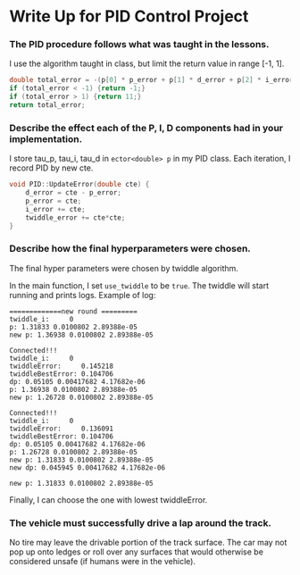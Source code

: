 # Write Up for PID Control Project
### The PID procedure follows what was taught in the lessons.
I use the algorithm taught in class, but limit the return value in range [-1, 1].
```c++
double total_error = -(p[0] * p_error + p[1] * d_error + p[2] * i_error);
if (total_error < -1) {return -1;}
if (total_error > 1) {return 11;}
return total_error;
```

### Describe the effect each of the P, I, D components had in your implementation.
I store tau_p, tau_i, tau_d in  `ector<double> p` in my PID class.
Each iteration, I record PID by new cte.
```c++
void PID::UpdateError(double cte) {
    d_error = cte - p_error;
    p_error = cte;
    i_error += cte;
    twiddle_error += cte*cte;
}
``` 

### Describe how the final hyperparameters were chosen.

The final hyper parameters were chosen by twiddle algorithm. 

In the main function, I set `use_twiddle` to be `true`. The twiddle will 
start running and prints logs. Example of log:
```text
=============new round =========
twiddle_i:     0
p: 1.31833 0.0100802 2.89388e-05 
new p: 1.36938 0.0100802 2.89388e-05 

Connected!!!
twiddle_i:     0
twiddleError:     0.145218
twiddleBestError: 0.104706
dp: 0.05105 0.00417682 4.17682e-06 
p: 1.36938 0.0100802 2.89388e-05 
new p: 1.26728 0.0100802 2.89388e-05 

Connected!!!
twiddle_i:     0
twiddleError:     0.136091
twiddleBestError: 0.104706
dp: 0.05105 0.00417682 4.17682e-06 
p: 1.26728 0.0100802 2.89388e-05 
new p: 1.31833 0.0100802 2.89388e-05 
new dp: 0.045945 0.00417682 4.17682e-06 

new p: 1.31833 0.0100802 2.89388e-05 
``` 

Finally, I can choose the one with lowest twiddleError.

### The vehicle must successfully drive a lap around the track.
No tire may leave the drivable portion of the track surface. 
The car may not pop up onto ledges or roll over any surfaces that 
would otherwise be considered unsafe (if humans were in the vehicle).

